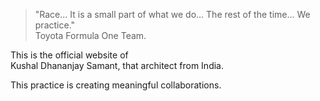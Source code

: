 > "Race... It is a small part of what we do... The rest of the time... We practice."  
> Toyota Formula One Team.

This is the official website of  
Kushal&nbsp;Dhananjay&nbsp;Samant, that architect from India.

This practice is creating meaningful collaborations.
